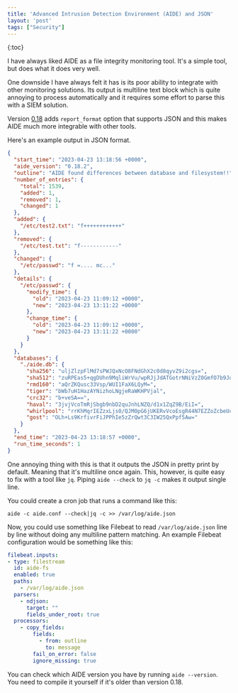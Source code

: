 ```yaml
---
title: 'Advanced Intrusion Detection Environment (AIDE) and JSON'
layout: 'post'
tags: ["Security"]
---
```

{:toc}

I have always liked AIDE as a file integrity monitoring tool. It's a simple tool, but does what it does very well. 
  
One downside I have always felt it has is its poor ability to integrate with other monitoring solutions.
Its output is multiline text block which is quite annoying to process automatically and it requires some effort to parse this with a SIEM solution.
  
Version [0.18](https://github.com/aide/aide/releases/tag/v0.18) adds `report_format` option that supports JSON and this makes AIDE much more integrable with other tools.
  
Here's an example output in JSON format.

```json
{
  "start_time": "2023-04-23 13:18:56 +0000",
  "aide_version": "0.18.2",
  "outline": "AIDE found differences between database and filesystem!!",
  "number_of_entries": {
    "total": 1539,
    "added": 1,
    "removed": 1,
    "changed": 1
  },
  "added": {
    "/etc/test2.txt": "f++++++++++++"
  },
  "removed": {
    "/etc/test.txt": "f------------"
  },
  "changed": {
    "/etc/passwd": "f =.... mc..."
  },
  "details": {
    "/etc/passwd": {
      "modify_time": {
        "old": "2023-04-23 11:09:12 +0000",
        "new": "2023-04-23 13:11:22 +0000"
      },
      "change_time": {
        "old": "2023-04-23 11:09:12 +0000",
        "new": "2023-04-23 13:11:22 +0000"
      }
    }
  },
  "databases": {
    "./aide.db": {
      "sha256": "uljZlzpFlMd7sPWJQxNcO8FNdGhX2c0d8qyvZ9i2cgs=",
      "sha512": "zuRPEas5+qgDUhn9MqliWrVu/wpRJjJdATGotrNNiVzZ0GmfO7b9JqttMVNJEu3PxAZh68S/szwje4/w2vGEMw==",
      "rmd160": "aQrZKQusc33Vsp/WUI1FaX6LQyM=",
      "tiger": "bWb7uH1HazAYNizhoLNgjeRaWKHPVjal",
      "crc32": "b+veSA==",
      "haval": "3jvjVcoTmRjSbgb9nbD2quJnhLNZQ/d1x1ZqZ9B/EiI=",
      "whirlpool": "rrKhMqrIEZzxLjs0/QJM0pG6jUKERvVcoEsgR44N7EZZoZcbeUcc1jkMfaTNvAIpUyPHeGyoheUh11xUdfX1Xw==",
      "gost": "OLh+Ls9KrfivrFiJPPhIe5zZrQwt3C3IW25QxPpf5Aw="
    }
  },
  "end_time": "2023-04-23 13:18:57 +0000",
  "run_time_seconds": 1
}
```

One annoying thing with this is that it outputs the JSON in pretty print by default. Meaning that it's multiline once again. This, however, is quite easy to fix with a tool like `jq`. 
Piping `aide --check` to `jq -c` makes it output single line.
  
You could create a cron job that runs a command like this:
```
aide -c aide.conf --check|jq -c >> /var/log/aide.json
```

Now, you could use something like Filebeat to read `/var/log/aide.json` line by line without doing any multiline pattern matching. An example Filebeat configuration would be something like this:

```yaml
filebeat.inputs:
- type: filestream
  id: aide-fs
  enabled: true
  paths:
    - /var/log/aide.json
  parsers:
    - ndjson:
      target: ""
      fields_under_root: true
  processors:
    - copy_fields:
        fields:
          - from: outline
            to: message
        fail_on_error: false
        ignore_missing: true
```
  
You can check which AIDE version you have by running `aide --version`. You need to compile it yourself if it's older than version 0.18.

